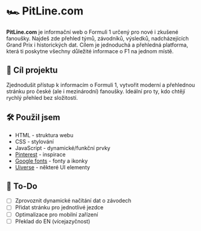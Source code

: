 # 🏎️ PitLine.com

**PitLine.com** je informační web o Formuli 1 určený pro nové i zkušené fanoušky. Najdeš zde přehled týmů, závodníků, výsledků, nadcházejících Grand Prix i historických dat. Cílem je jednoduchá a přehledná platforma, která ti poskytne všechny důležité informace o F1 na jednom místě.

## 📌 Cíl projektu

Zjednodušit přístup k informacím o Formuli 1, vytvořit moderní a přehlednou stránku pro české (ale i mezinárodní) fanoušky. Ideální pro ty, kdo chtějí rychlý přehled bez složitostí.

## 🛠️ Použil jsem
- HTML - struktura webu
- CSS - stylování
- JavaScript - dynamické/funkční prvky
- [Pinterest](https://cz.pinterest.com/) - inspirace
- [Google fonts](https://fonts.google.com/) - fonty a ikonky
- [Uiverse](https://uiverse.io/) - některé UI elementy


## 🚧 To-Do

- [ ] Zprovoznit dynamické načítání dat o závodech
- [ ] Přidat stránku pro jednotlivé jezdce
- [ ] Optimalizace pro mobilní zařízení
- [ ] Překlad do EN (vícejazyčnost)
